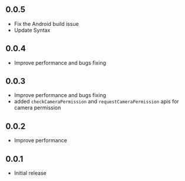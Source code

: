 ## 0.0.5

- Fix the Android build issue
- Update Syntax

## 0.0.4

- Improve performance and bugs fixing

## 0.0.3

- Improve performance and bugs fixing
- added `checkCameraPermission` and `requestCameraPermission` apis for camera permission

## 0.0.2

- Improve performance

## 0.0.1

- Initial release
